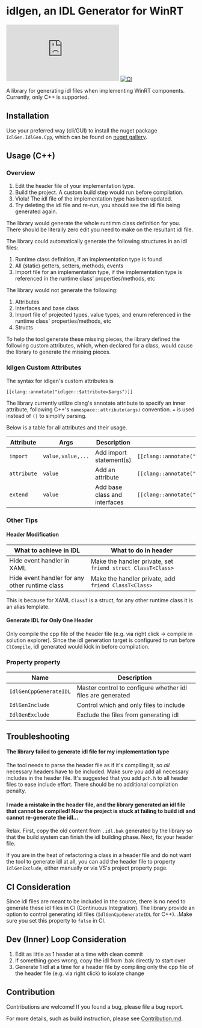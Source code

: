 # idlgen, an IDL Generator for WinRT

[![nuget](https://img.shields.io/nuget/v/IdlGen.IdlGen.Cpp)](https://www.nuget.org/packages/IdlGen.IdlGen.Cpp/)
[![CI](https://github.com/roxk/idlgen/actions/workflows/ci.yaml/badge.svg)](https://github.com/roxk/idlgen/actions/workflows/ci.yaml)

A library for generating idl files when implementing WinRT components. Currently, only C++ is supported.

## Installation

Use your preferred way (cli/GUI) to install the nuget package `IdlGen.IdlGen.Cpp`, which can be found on [nuget gallery](https://www.nuget.org/packages/IdlGen.IdlGen.Cpp/).

## Usage (C++)

### Overview

1. Edit the header file of your implementation type.
2. Build the project. A custom build step would run before compilation.
3. Viola! The idl file of the implementation type has been updated.
4. Try deleting the idl file and re-run, you should see the idl file being generated again.

The library would generate the whole runtimm class definition for you. There should be literally zero edit you need to make on the resultant idl file.

The library could automatically generate the following structures in an idl files:
1. Runtime class definition, if an implementation type is found
2. All (static) getters, setters, methods, events
3. Import file for an implementation type, if the implementation type is referenced in the runtime class' properties/methods, etc

The library would not generate the following:
1. Attributes
2. Interfaces and base class
3. Import file of projected types, value types, and enum referenced in the runtime class' properties/methods, etc
4. Structs

To help the tool generate these missing pieces, the library defined the following custom attributes, which, when declared for a class, would cause the library to generate the missing pieces.

### Idlgen Custom Attributes

The syntax for idlgen's custom attributes is
```
[[clang::annotate("idlgen::$attribute=$args")]]
```

The library currently utilize clang's annotate attribute to specify an inner attribute, following C++'s `namespace::attribute(args)` convention. `=` is used instead of `()` to simplify parsing.

Below is a table for all attributes and their usage.

|Attribute|Args|Description|Example Declaration|Resultant idl|
|--|--|--|--|--|
|`import`|`value,value,...`|Add import statement(s)|`[[clang::annotate("idlgen::import=A.idl,B.idl"]]`|`import "A.idl";import "B.idl";`|
|`attribute`|`value`|Add an attribute|`[[clang::annotate("idlgen::attribute=default_interface")]]`|`[default_interface]`|
|`extend`|`value`|Add base class and interfaces|`[[clang::annotate("idlgen::extend=WUXC.Page,WUXD.INotifyPropertyChanged]]`|`$yourClass : WUXC.Page,WUXD.INotifyPropertyChanged`|

### Other Tips

#### Header Modification

|What to achieve in IDL|What to do in header|
|--|--|
|Hide event handler in XAML|Make the handler private, set `friend struct ClassT<Class>`|
|Hide event handler for any other runtime class|Make the handler private, add `friend ClassT<Class>`|

This is because for XAML `ClassT` is a struct, for any other runtime class it is an alias template.

#### Generate IDL for Only One Header

Only compile the cpp file of the header file (e.g. via right click -> compile in solution explorer). Since the idl generation target is configured to run before `ClCompile`, idl generated would kick in before compilation.

### Property property

|Name|Description|
|--|--|
|`IdlGenCppGenerateIDL`|Master control to configure whether idl files are generated|
|`IdlGenInclude`|Control which and only files to include|
|`IdlGenExclude`|Exclude the files from generating idl|

## Troubleshooting

#### The library failed to generate idl file for my implementation type

The tool needs to parse the header file as if it's compiling it, so _all_ necessary headers have to be included. Make sure you add all necessary includes in the header file. It's suggested that you add `pch.h` to all header files to ease include effort. There should be no additional compilation penalty.

#### I made a mistake in the header file, and the library generated an idl file that cannot be compiled! Now the project is stuck at failing to build idl and cannot re-generate the idl...

Relax. First, copy the old content from `.idl.bak` generated by the library so that the build system can finish the idl building phase. Next, fix your header file.

If you are in the heat of refactoring a class in a header file and do not want the tool to generate idl at all, you can add the header file to property `IdlGenExclude`, either manually or via VS's project property page.

## CI Consideration

Since idl files are meant to be included in the source, there is no need to generate these idl files in CI (Continuous Integration). The library provide an option to control generating idl files (`IdlGenCppGenerateIDL` for C++). .Make sure you set this property to `false` in CI.

## Dev (Inner) Loop Consideration

1. Edit as little as 1 header at a time with clean commit
2. If something goes wrong, copy the idl from .bak directly to start over
3. Generate 1 idl at a time for a header file by compiling only the cpp file of the header file (e.g. via right click) to isolate change

## Contribution

Contributions are welcome! If you found a bug, please file a bug report.

For more details, such as build instruction, please see [Contribution.md](Contribution.md).
